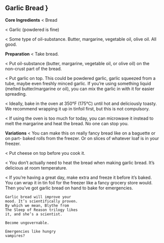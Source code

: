 ## Garlic Bread }

**Core Ingredients**
< Bread

< Garlic (powdered is fine)

< Some type of oil-substance. Butter, margarine, vegetable oil, olive oil. All
good.

**Preparation**
< Take bread.

< Put oil-substance (butter, margarine, vegetable oil, or olive oil) on the
non-crust part of the bread.

< Put garlic on top. This could be powdered garlic, garlic squeezed from a
tube, maybe even freshly minced garlic. If you’re using something liquid
(melted butter/margarine or oil), you can mix the garlic in with it for
easier spreading.

< Ideally, bake in the oven at 350°F (175°C) until hot and deliciously toasty.
We recommend wrapping it up in tinfoil first, but this is not compulsory.

< If using the oven is too much for today, you can microwave it instead to
melt the margarine and heat the bread. No one can stop you.

**Variations**
< You can make this on really fancy bread like on a baguette or on part-
baked rolls from the freezer. Or on slices of whatever loaf is in your
freezer.

< Put cheese on top before you cook it.

< You don’t actually need to heat the bread when making garlic bread. It’s
delicious at room temperature.

< If you’re having a great day, make extra and freeze it before it’s baked.
You can wrap it in tin foil for the freezer like a fancy grocery store
would. Then you’ve got garlic bread on hand to bake for emergencies.

```
Garlic bread will improve your
mood. It’s scientifically proven.
By which we mean, Blythe from
The Sleep of Reason trilogy likes
it, and she’s a scientist.
```
```
Become ungovernable.
```
```
Emergencies like hungry
vampires?
```